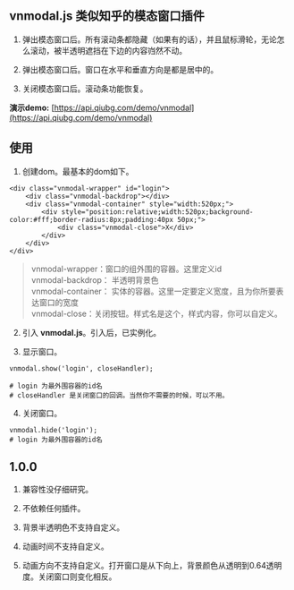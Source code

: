 ## vnmodal.js 类似知乎的模态窗口插件

1. 弹出模态窗口后。所有滚动条都隐藏（如果有的话），并且鼠标滑轮，无论怎么滚动，被半透明遮挡在下边的内容岿然不动。  

2. 弹出模态窗口后。窗口在水平和垂直方向是都是居中的。  

3. 关闭模态窗口后。滚动条功能恢复。

**演示demo:**  [https://api.qiubg.com/demo/vnmodal](https://api.qiubg.com/demo/vnmodal)

## 使用

1. 创建dom。最基本的dom如下。

```
<div class="vnmodal-wrapper" id="login">
	<div class="vnmodal-backdrop"></div>
	<div class="vnmodal-container" style="width:520px;">
	    <div style="position:relative;width:520px;background-color:#fff;border-radius:8px;padding:40px 50px;">
	        <div class="vnmodal-close">X</div>
	    </div>
	</div>
</div>
```
> vnmodal-wrapper：窗口的组外围的容器。这里定义id  
vnmodal-backdrop： 半透明背景色  
vnmodal-container： 实体的容器。这里一定要定义宽度，且为你所要表达窗口的宽度  
vnmodal-close：关闭按钮。样式名是这个，样式内容，你可以自定义。

2. 引入 **vnmodal.js**。引入后，已实例化。

3. 显示窗口。

```
vnmodal.show('login', closeHandler);

# login 为最外围容器的id名
# closeHandler 是关闭窗口的回调。当然你不需要的时候，可以不用。
```

4. 关闭窗口。

```
vnmodal.hide('login');
# login 为最外围容器的id名
```

## 1.0.0

1. 兼容性没仔细研究。 

2. 不依赖任何插件。 

3. 背景半透明色不支持自定义。

4. 动画时间不支持自定义。

5. 动画方向不支持自定义。打开窗口是从下向上，背景颜色从透明到0.64透明度。关闭窗口则变化相反。  


